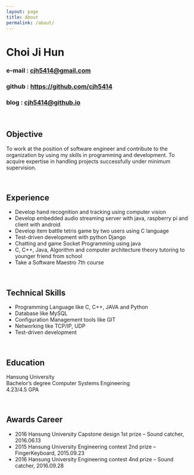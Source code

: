 ```yaml
---
layout: page
title: About
permalink: /about/
---
```


# Choi Ji Hun 
 
### e-mail : <cjh5414@gmail.com>

### github : <https://github.com/cjh5414>  

### blog : <cjh5414@github.io>  

<br>  

## Objective  

To work at the position of software engineer and contribute to the organization by using my skills in programming and development. To acquire expertise in handling projects successfully under minimum supervision.

<br>  


## Experience  

- Develop hand recognition and tracking using computer vision
- Develop embedded audio streaming server with java, raspberry pi and client with android
- Develop item battle tetris game by two users using C language
- Test-driven development with python Django
- Chatting and game Socket Programming using java
- C, C++, Java, Algorithm and computer architecture theory tutoring to younger friend from school
- Take a Software Maestro 7th course
 
<br>  

 
## Technical Skills  

- Programming Language like C, C++, JAVA and Python
- Database like MySQL
- Configuration Management tools like GIT
- Networking like TCP/IP, UDP
- Test-driven development


<br>  


## Education  

Hansung University  
Bachelor’s degree Computer Systems Engineering  
4.23/4.5 GPA  



<br>  


## Awards Career  

- 2016 Hansung University Capstone design 1st prize – Sound catcher, 2016.06.13
- 2015 Hansung University Engineering contest 2nd prize – FingerKeyboard, 2015.09.23 
- 2016 Hansung University Engineering contest 4nd prize – Sound catcher, 2016.09.28 